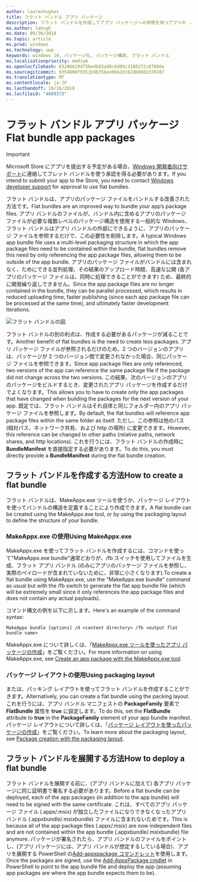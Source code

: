 ```yaml
---
author: laurenhughes
title: フラット バンドル アプリ パッケージ
description: フラット バンドルを作成してアプリ パッケージへの参照を持つアプリの .appx パッケージ ファイルをバンドルする方法について説明します。
ms.author: lahugh
ms.date: 09/30/2018
ms.topic: article
ms.prod: windows
ms.technology: uwp
keywords: windows 10, パッケージ化, パッケージ構成, フラット バンドル
ms.localizationpriority: medium
ms.openlocfilehash: 63206619d75bedb92ad6c6d05c3188272c0760de
ms.sourcegitcommit: 9354909f9351b9635bee9bb2dc62db60d2d70107
ms.translationtype: MT
ms.contentlocale: ja-JP
ms.lasthandoff: 10/16/2018
ms.locfileid: "4689373"
---
```

# <a name="flat-bundle-app-packages"></a><span data-ttu-id="af6e2-104">フラット バンドル アプリ パッケージ</span><span class="sxs-lookup"><span data-stu-id="af6e2-104">Flat bundle app packages</span></span> 

> [!IMPORTANT]
> <span data-ttu-id="af6e2-105">Microsoft Store にアプリを提出する予定がある場合、[Windows 開発者向けサポート](https://developer.microsoft.com/windows/support)に連絡してフレット バンドルを使う承認を得る必要があります。</span><span class="sxs-lookup"><span data-stu-id="af6e2-105">If you intend to submit your app to the Store, you need to contact [Windows developer support](https://developer.microsoft.com/windows/support) for approval to use flat bundles.</span></span>

<span data-ttu-id="af6e2-106">フラット バンドルは、アプリのパッケージ ファイルをバンドルする改善された方法です。</span><span class="sxs-lookup"><span data-stu-id="af6e2-106">Flat bundles are an improved way to bundle your app’s package files.</span></span> <span data-ttu-id="af6e2-107">アプリ バンドルのファイルが、バンドル内に含めるアプリのパッケージ ファイルが必要な複数レベルのパッケージ構造を使用する一般的な Windows、フラット バンドルはアプリ バンドルの外部にできるように、アプリのパッケージ ファイルを参照するだけで、この必要性を削除します。</span><span class="sxs-lookup"><span data-stu-id="af6e2-107">A typical Windows app bundle file uses a multi-level packaging structure in which the app package files need to be contained within the bundle, flat bundles remove this need by only referencing the app package files, allowing them to be outside of the app bundle.</span></span> <span data-ttu-id="af6e2-108">アプリのパッケージ ファイルがバンドルには含まれなく、ためにできる並列処理、その結果のアップロード時間、高速な公開 (各アプリのパッケージ ファイルは、同時に処理できることができます) ため、最終的に開発繰り返しできません。</span><span class="sxs-lookup"><span data-stu-id="af6e2-108">Since the app package files are no longer contained in the bundle, they can be parallel processed, which results in reduced uploading time, faster publishing (since each app package file can be processed at the same time), and ultimately faster development iterations.</span></span>

![フラット バンドルの図](images/bundle-combined.png)

<span data-ttu-id="af6e2-110">フラット バンドルの別の利点は、作成する必要があるパッケージが減ることです。</span><span class="sxs-lookup"><span data-stu-id="af6e2-110">Another benefit of flat bundles is the need to create less packages.</span></span> <span data-ttu-id="af6e2-111">アプリ パッケージ ファイルが参照されるだけのため、2 つのバージョンのアプリは、パッケージが 2 つのバージョン間で変更されなかった場合、同じパッケージ ファイルを参照できます。</span><span class="sxs-lookup"><span data-stu-id="af6e2-111">Since app package files are only referenced, two versions of the app can reference the same package file if the package did not change across the two versions.</span></span> <span data-ttu-id="af6e2-112">この結果、次のバージョンのアプリのパッケージをビルドするとき、変更されたアプリ パッケージを作成するだけでよくなります。</span><span class="sxs-lookup"><span data-stu-id="af6e2-112">This allows you to have to create only the app packages that have changed when building the packages for the next version of your app.</span></span>
<span data-ttu-id="af6e2-113">既定では、フラット バンドルはそれ自体と同じフォルダー内のアプリ パッケージ ファイルを参照します。</span><span class="sxs-lookup"><span data-stu-id="af6e2-113">By default, the flat bundles will reference app package files within the same folder as itself.</span></span> <span data-ttu-id="af6e2-114">ただし、この参照は他のパス (相対パス、ネットワーク共有、および http の場所) に変更できます。</span><span class="sxs-lookup"><span data-stu-id="af6e2-114">However, this reference can be changed to other paths (relative paths, network shares, and http locations).</span></span> <span data-ttu-id="af6e2-115">これを行うには、フラット バンドルの作成時に **BundleManifest** を直接指定する必要があります。</span><span class="sxs-lookup"><span data-stu-id="af6e2-115">To do this, you must directly provide a **BundleManifest** during the flat bundle creation.</span></span> 

## <a name="how-to-create-a-flat-bundle"></a><span data-ttu-id="af6e2-116">フラット バンドルを作成する方法</span><span class="sxs-lookup"><span data-stu-id="af6e2-116">How to create a flat bundle</span></span>

<span data-ttu-id="af6e2-117">フラット バンドルは、MakeAppx.exe ツールを使うか、パッケージ レイアウトを使ってバンドルの構造を定義することにより作成できます。</span><span class="sxs-lookup"><span data-stu-id="af6e2-117">A flat bundle can be created using the MakeAppx.exe tool, or by using the packaging layout to define the structure of your bundle.</span></span>

### <a name="using-makeappxexe"></a><span data-ttu-id="af6e2-118">MakeAppx.exe の使用</span><span class="sxs-lookup"><span data-stu-id="af6e2-118">Using MakeAppx.exe</span></span>
<span data-ttu-id="af6e2-119">MakeAppx.exe を使ってフラット バンドルを作成するには、コマンドを使って"MakeAppx.exe bundle"通常どおりが、/fb スイッチを使用してファイルを生成、フラット アプリ バンドル (のみにアプリのパッケージ ファイルを参照し、実際のペイロードが含まれていないために、非常に小さくなります).</span><span class="sxs-lookup"><span data-stu-id="af6e2-119">To create a flat bundle using MakeAppx.exe, use the “MakeAppx.exe bundle” command as usual but with the /fb switch to generate the flat app bundle file (which will be extremely small since it only references the app package files and does not contain any actual payloads).</span></span> 

<span data-ttu-id="af6e2-120">コマンド構文の例を以下に示します。</span><span class="sxs-lookup"><span data-stu-id="af6e2-120">Here's an example of the command syntax:</span></span>

```syntax
MakeAppx bundle [options] /d <content directory> /fb <output flat bundle name>
```

<span data-ttu-id="af6e2-121">MakeAppx.exe について詳しくは、「[MakeAppx.exe ツールを使ったアプリ パッケージの作成](https://docs.microsoft.com/windows/uwp/packaging/create-app-package-with-makeappx-tool)」をご覧ください。</span><span class="sxs-lookup"><span data-stu-id="af6e2-121">For more information on using MakeAppx.exe, see [Create an app package with the MakeAppx.exe tool](https://docs.microsoft.com/windows/uwp/packaging/create-app-package-with-makeappx-tool).</span></span>

### <a name="using-packaging-layout"></a><span data-ttu-id="af6e2-122">パッケージ レイアウトの使用</span><span class="sxs-lookup"><span data-stu-id="af6e2-122">Using packaging layout</span></span>
<span data-ttu-id="af6e2-123">または、パッキング レイアウトを使ってフラット バンドルを作成することができます。</span><span class="sxs-lookup"><span data-stu-id="af6e2-123">Alternatively, you can create a flat bundle using the packing layout.</span></span> <span data-ttu-id="af6e2-124">これを行うには、アプリ バンドル マニフェストの **PackageFamily** 要素で **FlatBundle** 属性を **true** に設定します。</span><span class="sxs-lookup"><span data-stu-id="af6e2-124">To do this, set the **FlatBundle** attribute to **true** in the **PackageFamily** element of your app bundle manifest.</span></span> <span data-ttu-id="af6e2-125">パッケージ レイアウトについて詳しくは、「[パッケージ レイアウトを使ったパッケージの作成](packaging-layout.md)」をご覧ください。</span><span class="sxs-lookup"><span data-stu-id="af6e2-125">To learn more about the packaging layout, see [Package creation with the packaging layout](packaging-layout.md).</span></span>

## <a name="how-to-deploy-a-flat-bundle"></a><span data-ttu-id="af6e2-126">フラット バンドルを展開する方法</span><span class="sxs-lookup"><span data-stu-id="af6e2-126">How to deploy a flat bundle</span></span> 
<span data-ttu-id="af6e2-127">フラット バンドルを展開する前に、(アプリ バンドルに加えて) 各アプリ パッケージに同じ証明書で署名する必要があります。</span><span class="sxs-lookup"><span data-stu-id="af6e2-127">Before a flat bundle can be deployed, each of the app packages (in addition to the app bundle) will need to be signed with the same certificate.</span></span> <span data-ttu-id="af6e2-128">これは、すべてのアプリ パッケージ ファイル (.appx/.msix) が独立したファイルになりできなくなったアプリ バンドル (.appxbundle/.msixbundle) ファイルに含まれないためです。</span><span class="sxs-lookup"><span data-stu-id="af6e2-128">This is because all of the app package files (.appx/.msix) are now independent files and are not contained within the app bundle (.appxbundle/.msixbundle) file anymore.</span></span> <span data-ttu-id="af6e2-129">パッケージが署名されたら、アプリ バンドルのファイルをポイントし、(アプリ パッケージには、アプリ バンドルが想定するしている場合)、アプリを展開する PowerShell の[Add-appxpackage コマンドレット](https://docs.microsoft.com/powershell/module/appx/add-appxpackage?view=win10-ps)を使用します。</span><span class="sxs-lookup"><span data-stu-id="af6e2-129">Once the packages are signed, use the [Add-AppxPackage cmdlet](https://docs.microsoft.com/powershell/module/appx/add-appxpackage?view=win10-ps) in PowerShell to point to the app bundle file and deploy the app (assuming app packages are where the app bundle expects them to be).</span></span> 